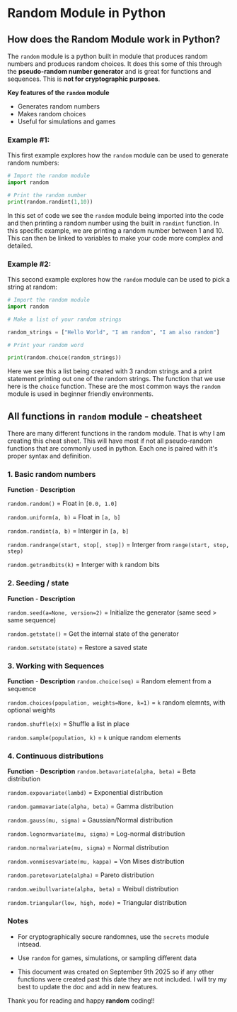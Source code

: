 # Random Module in Python

## How does the Random Module work in Python?
The `random` module is a python built in module that produces random numbers and produces random choices. It does this some of this through the **pseudo-random number generator**  and is great for functions and sequences. This is **not for cryptographic purposes**. 

**Key features of the `random` module**
- Generates random numbers
- Makes random choices 
- Useful for simulations and games

### Example #1:
This first example explores how the `random` module can be used to generate random numbers:

```python
# Import the random module
import random

# Print the random number
print(random.randint(1,10))
```

In this set of code we see the `random` module being imported into the code and then printing a random number using the built in  `randint` function. In this specific example, we are printing a random number between 1 and 10. This can then be linked to variables to make your code more complex and detailed.

### Example #2:
This second example explores how the `random` module can be used to pick a string at random:

```python
# Import the random module
import random

# Make a list of your random strings

random_strings = ["Hello World", "I am random", "I am also random"]

# Print your random word

print(random.choice(random_strings))
```
Here we see this a list being created with 3 random strings and a print statement printing out one of the random strings. The function that we use here is the `choice` function. These are the most common ways the `random` module is used in beginner friendly environments. 

## All functions in `random` module - cheatsheet
There are many different functions in the random module. That is why I am creating this cheat sheet. This will have most if not all pseudo-random functions that are commonly used in python. Each one is paired with it's proper syntax and definition.

### 1. Basic random numbers
**Function** - **Description**   
  
`random.random()` = Float in `[0.0, 1.0]`    

`random.uniform(a, b)` = Float in `[a, b]`   

`random.randint(a, b)` = Interger in `[a, b]`  
  
`random.randrange(start, stop[, step])` = Interger from `range(start, stop, step)`  

 `random.getrandbits(k)` = Interger with `k` random bits  

### 2. Seeding / state
**Function** - **Description**

`random.seed(a=None, version=2)` = Initialize the generator (same seed > same sequence) 
  
`random.getstate()` = Get the internal state of the generator  
  
`random.setstate(state)` = Restore a saved state

### 3. Working with Sequences
**Function** - **Description**
`random.choice(seq)` = Random element from a sequence   
  
`random.choices(population, weights=None, k=1)` = `k` random elemnts, with optional weights 
  
`random.shuffle(x)` = Shuffle a list in place  
  
`random.sample(population, k)` = `k` unique random elements

### 4. Continuous distributions 
**Function** - **Description**
`random.betavariate(alpha, beta)` = 	Beta distribution  
  

`random.expovariate(lambd)` = 	Exponential distribution  
  

`random.gammavariate(alpha, beta)` = 	Gamma distribution  
  
`random.gauss(mu, sigma)` = 	Gaussian/Normal distribution  
  

`random.lognormvariate(mu, sigma)` = 	Log-normal distribution
  
  `random.normalvariate(mu, sigma)` = 	Normal distribution
  
  `random.vonmisesvariate(mu, kappa)`	 = Von Mises distribution
  
  `random.paretovariate(alpha)` = 	Pareto distribution
  
  `random.weibullvariate(alpha, beta)` =  Weibull distribution
  
  `random.triangular(low, high, mode)` = 	Triangular distribution

### Notes

- For cryptographically secure randomnes, use the `secrets` module intsead.
- Use `random` for games, simulations, or sampling different data

- This document was created on September 9th 2025 so if any other functions were created past this date they are not included. I will try my best to update the doc and add in new features. 

Thank you for reading and happy **random** coding!!